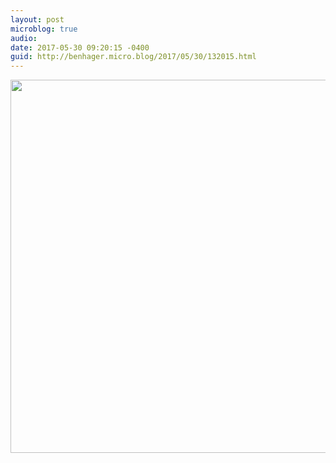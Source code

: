 ```yaml
---
layout: post
microblog: true
audio: 
date: 2017-05-30 09:20:15 -0400
guid: http://benhager.micro.blog/2017/05/30/132015.html
---
```



<img src="http://hager.blog/uploads/2017/597f9fbee5.jpg" width="600" height="597" />
